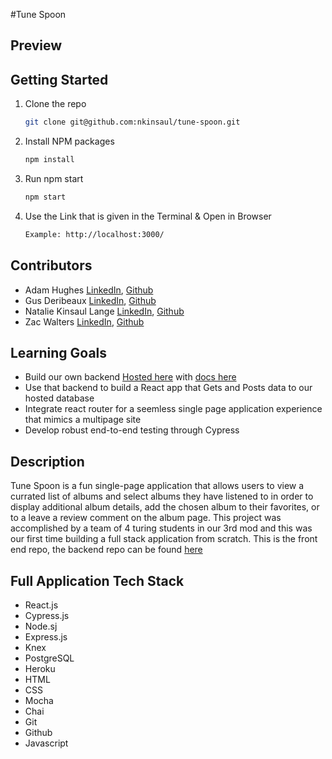 #Tune Spoon

## Preview

## Getting Started
1. Clone the repo
   ```sh
   git clone git@github.com:nkinsaul/tune-spoon.git
   ```
2. Install NPM packages
   ```sh
   npm install
   ```
3. Run npm start
   ```sh
   npm start
   ```
4. Use the Link that is given in the Terminal & Open in Browser
   ```sh
   Example: http://localhost:3000/
   ```

## Contributors
- Adam Hughes [LinkedIn](https://www.linkedin.com/in/front-end-adam/), [Github](https://github.com/ajh0050)<br>
- Gus Deribeaux [LinkedIn](https://www.linkedin.com/in/gus-deribeaux-562a511aa/), [Github](https://github.com/gderibeaux)<br>
- Natalie Kinsaul Lange [LinkedIn](https://www.linkedin.com/in/natalie-kinsaul/), [Github](https://github.com/nkinsaul/)<br>
- Zac Walters [LinkedIn](https://www.linkedin.com/in/zac-walters-67951b250/), [Github](https://github.com/zacwalters4)<br>

## Learning Goals
- Build our own backend [Hosted here](https://tune-spoon-db-v1.herokuapp.com/) with [docs here](https://github.com/nkinsaul/Tune-Spoon-api)
- Use that backend to build a React app that Gets and Posts data to our hosted database
- Integrate react router for a seemless single page application experience that mimics a multipage site
- Develop robust end-to-end testing through Cypress

## Description
Tune Spoon is a fun single-page application that allows users to view a currated list of albums and select albums they have listened to in order to display additional album details, add the chosen album to their favorites, or to a leave a review comment on the album page. This project was accomplished by a team of 4 turing students in our 3rd mod and this was our first time building a full stack application from scratch. This is the front end repo, the backend repo can be found [here](https://github.com/nkinsaul/Tune-Spoon-api)

## Full Application Tech Stack
- React.js
- Cypress.js
- Node.sj
- Express.js 
- Knex
- PostgreSQL
- Heroku
- HTML
- CSS
- Mocha
- Chai
- Git
- Github
- Javascript
